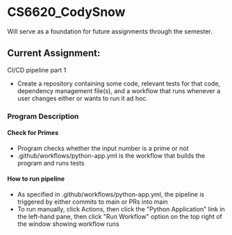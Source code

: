 # CS6620_CodySnow
Will serve as a foundation for future assignments through the semester.

## Current Assignment: 
CI/CD pipeline part 1
- Create a repository containing some code, relevant tests for that code, dependency management file(s), and a workflow that runs whenever a user changes either or wants to run it ad hoc.

### Program Description
#### Check for Primes 
- Program checks whether the input number is a prime or not
- .github/workflows/python-app.yml is the workflow that builds the program and runs tests

#### How to run pipeline
-  As specified in .github/workflows/python-app.yml, the pipeline is triggered by either commits to main or PRs into main
-  To run manually, click Actions, then click the "Python Application" link in the left-hand pane, then click "Run Workflow" option on the top right of the window showing workflow runs
